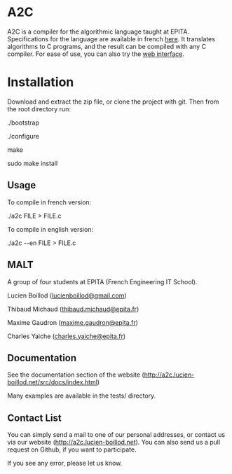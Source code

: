 # A2C

A2C is a compiler for the algorithmic language taught at EPITA. Specifications for the
language are available in french
[here](http://algo.infoprepa.epita.fr/index.php/Epita:Algo:M%C3%A9mo-Langage).
It translates algorithms to C programs, and the result can be compiled
with any C compiler. For ease of use, you can also try the [web
interface](http://a2c.too.gy).

# Installation
Download and extract the zip file, or clone the project with git. Then from the
root directory run:

./bootstrap

./configure

make

sudo make install

## Usage

To compile in french version:

./a2c FILE > FILE.c

To compile in english version:

./a2c --en FILE > FILE.c

## MALT

A group of four students at EPITA (French Engineering IT School).

Lucien Boillod (lucienboillod@gmail.com)

Thibaud Michaud (thibaud.michaud@epita.fr)

Maxime Gaudron (maxime.gaudron@epita.fr)

Charles Yaiche (charles.yaiche@epita.fr)

## Documentation

See the documentation section of the website (http://a2c.lucien-boillod.net/src/docs/index.html)

Many examples are available in the tests/ directory.

## Contact List
You can simply send a mail to one of our personal addresses, or contact us via our website (http://a2c.lucien-boillod.net).
You can also send us a pull request on Github, if you want to participate.

If you see any error, please let us know.
